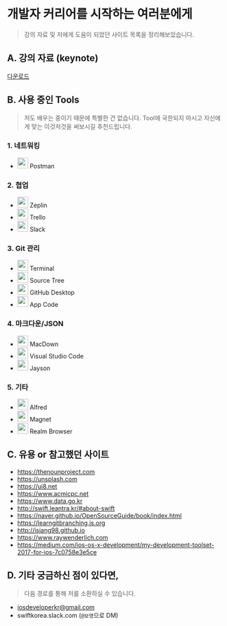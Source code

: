 # 개발자 커리어를 시작하는 여러분에게

> 강의 자료 및 저에게 도움이 되었던 사이트 목록을 정리해보았습니다.

## A. 강의 자료 (keynote)

[다운로드](https://github.com/fimuxd/Lecture/blob/master/패캠%20특강%201.key)

## B. 사용 중인 Tools

> 저도 배우는 중이기 때문에 특별한 건 없습니다. Tool에 국한되지 마시고 자신에게 맞는 이것저것을 써보시길 추천드립니다. 

### 1. 네트워킹

* <img src = "https://seeklogo.com/images/P/postman-logo-F43375A2EB-seeklogo.com.png" width = 25> Postman

### 2. 협업

* <img src = "https://zeplin.io/img/favicon/256x256.png" width = 25> Zeplin
* <img src = "https://seeklogo.com/images/T/trello-logo-CE7B690E34-seeklogo.com.png" width = 25> Trello
* <img src = "https://upload.wikimedia.org/wikipedia/commons/7/76/Slack_Icon.png" width = 25> Slack

### 3. Git 관리

* <img src = "https://upload.wikimedia.org/wikipedia/commons/b/b3/Terminalicon2.png" width = 25> Terminal
* <img src = "https://morrislaptop.gallerycdn.vsassets.io/extensions/morrislaptop/vscode-open-in-sourcetree/0.2.6/1505725471223/Microsoft.VisualStudio.Services.Icons.Default" width = 25> Source Tree
* <img src = "https://electron.atom.io/images/apps/github-desktop-icon.png" width = 25> GitHub Desktop
* <img src = "https://cdn.worldvectorlogo.com/logos/appcode-1.svg" width = 25> App Code

### 4. 마크다운/JSON

* <img src = "https://macdown.uranusjr.com/static/images/logo.png" width = 25> MacDown
* <img src = "https://dl2.macupdate.com/images/icons256/54025.png?d=1518703642" width = 25> Visual Studio Code
* <img src = "https://is5-ssl.mzstatic.com/image/thumb/Purple122/v4/24/de/f1/24def10e-19e4-03e2-ac3b-0aa24b2a48b0/AppIcon.png/1200x630bb.png" width = 25> Jayson

### 5. 기타

* <img src = "https://www.alfredapp.com/media/logo.png" width = 25> Alfred
* <img src = "http://magnet.crowdcafe.com/imgs/icon.svg" width = 25> Magnet
* <img src = "https://is5-ssl.mzstatic.com/image/thumb/Purple128/v4/93/32/e9/9332e912-7a2d-32e8-7d34-b5d49b3946ff/AppIcon.png/1200x630bb.png" width = 25> Realm Browser


## C. 유용 or 참고했던 사이트

* https://thenounproject.com
* https://unsplash.com
* https://ui8.net
* https://www.acmicpc.net
* https://www.data.go.kr
* http://swift.leantra.kr/#about-swift
* https://naver.github.io/OpenSourceGuide/book/index.html
* https://learngitbranching.js.org
* http://isjang98.github.io
* https://www.raywenderlich.com
* https://medium.com/ios-os-x-development/my-development-toolset-2017-for-ios-7c0758e3e5ce

## D. 기타 궁금하신 점이 있다면, 

> 다음 경로를 통해 저를 소환하실 수 있습니다. 

* iosdeveloperkr@gmail.com
* swiftkorea.slack.com (`@보영`으로 DM)
